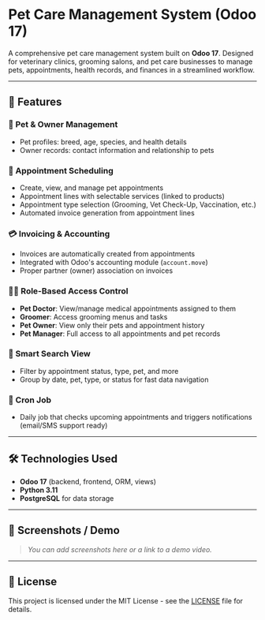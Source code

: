 # Pet Care Management System (Odoo 17)

A comprehensive pet care management system built on **Odoo 17**. Designed for veterinary clinics, grooming salons, and pet care businesses to manage pets, appointments, health records, and finances in a streamlined workflow.

---

## 🚀 Features

### 🐾 Pet & Owner Management
- Pet profiles: breed, age, species, and health details
- Owner records: contact information and relationship to pets

### 📅 Appointment Scheduling
- Create, view, and manage pet appointments
- Appointment lines with selectable services (linked to products)
- Appointment type selection (Grooming, Vet Check-Up, Vaccination, etc.)
- Automated invoice generation from appointment lines

### 💳 Invoicing & Accounting
- Invoices are automatically created from appointments
- Integrated with Odoo's accounting module (`account.move`)
- Proper partner (owner) association on invoices

### 🧑‍💼 Role-Based Access Control
- **Pet Doctor**: View/manage medical appointments assigned to them
- **Groomer**: Access grooming menus and tasks
- **Pet Owner**: View only their pets and appointment history
- **Pet Manager**: Full access to all appointments and pet records

### 🔎 Smart Search View
- Filter by appointment status, type, pet, and more
- Group by date, pet, type, or status for fast data navigation

### 🔁 Cron Job
- Daily job that checks upcoming appointments and triggers notifications (email/SMS support ready)

---

## 🛠️ Technologies Used
- **Odoo 17** (backend, frontend, ORM, views)
- **Python 3.11**
- **PostgreSQL** for data storage

---

## 📸 Screenshots / Demo
> *You can add screenshots here or a link to a demo video.*

---

## 📄 License
This project is licensed under the MIT License - see the [LICENSE](LICENSE) file for details.
